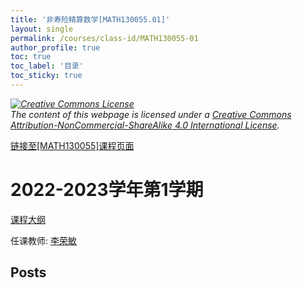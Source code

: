 ```yaml
---
title: '非寿险精算数学[MATH130055.01]'
layout: single
permalink: /courses/class-id/MATH130055-01
author_profile: true
toc: true
toc_label: '目录'
toc_sticky: true
---
```



<div class='notice--warning'>
	<p><i><a rel='license' href='http://creativecommons.org/licenses/by-nc-sa/4.0/'><img alt='Creative Commons License' style='border-width:0' src='https://i.creativecommons.org/l/by-nc-sa/4.0/88x31.png' /></a><br /> The content of this webpage is licensed under a <a rel='license' href='http://creativecommons.org/licenses/by-nc-sa/4.0/'>Creative Commons Attribution-NonCommercial-ShareAlike 4.0 International License</a>.</i></p>
</div>

<a href='https://fdu-math.github.io/courses/MATH130055'>链接至[MATH130055]课程页面</a>


# 2022-2023学年第1学期
<a href='https://fdu-math.github.io/courses/syllabus/MATH130055.01-2022-2023-1 (Encrypted).pdf'>课程大纲</a>

任课教师: <a href='https://fdu-math.github.io/teachers/李荣敏'>李荣敏</a>


## Posts

